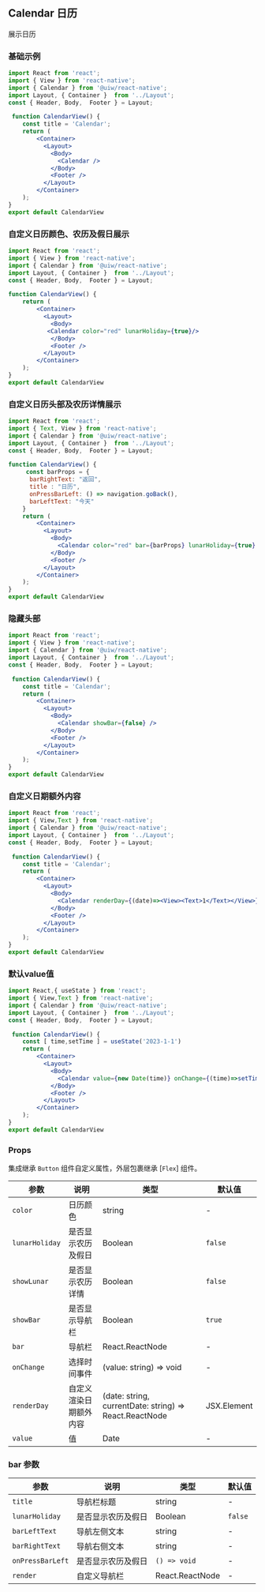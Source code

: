 Calendar 日历 
---

展示日历

### 基础示例

```jsx  mdx:preview
import React from 'react';
import { View } from 'react-native';
import { Calendar } from '@uiw/react-native';
import Layout, { Container }  from '../Layout';
const { Header, Body,  Footer } = Layout;

 function CalendarView() {
    const title = 'Calendar';
    return (
        <Container>
          <Layout>
            <Body>
              <Calendar />
            </Body>
            <Footer />
          </Layout>
        </Container>
    );
}
export default CalendarView
```

### 自定义日历颜色、农历及假日展示

```jsx  mdx:preview
import React from 'react';
import { View } from 'react-native';
import { Calendar } from '@uiw/react-native';
import Layout, { Container }  from '../Layout';
const { Header, Body,  Footer } = Layout;

function CalendarView() {
    return (
        <Container>
          <Layout>
            <Body>
           <Calendar color="red" lunarHoliday={true}/>
            </Body>
            <Footer />
          </Layout>
        </Container>
    );
}
export default CalendarView

```

### 自定义日历头部及农历详情展示

```jsx  mdx:preview
import React from 'react';
import { Text, View } from 'react-native';
import { Calendar } from '@uiw/react-native';
import Layout, { Container }  from '../Layout';
const { Header, Body,  Footer } = Layout;

function CalendarView() {
     const barProps = {
      barRightText: "返回",
      title : "日历",
      onPressBarLeft: () => navigation.goBack(), 
      barLeftText: "今天" 
    }
    return (
        <Container>
          <Layout>
            <Body>
              <Calendar color="red" bar={barProps} lunarHoliday={true} showLunar={true}/>
            </Body>
            <Footer />
          </Layout>
        </Container>
    );
}
export default CalendarView
```

### 隐藏头部

```jsx  mdx:preview
import React from 'react';
import { View } from 'react-native';
import { Calendar } from '@uiw/react-native';
import Layout, { Container }  from '../Layout';
const { Header, Body,  Footer } = Layout;

 function CalendarView() {
    const title = 'Calendar';
    return (
        <Container>
          <Layout>
            <Body>
              <Calendar showBar={false} />
            </Body>
            <Footer />
          </Layout>
        </Container>
    );
}
export default CalendarView
```

### 自定义日期额外内容

```jsx  mdx:preview
import React from 'react';
import { View,Text } from 'react-native';
import { Calendar } from '@uiw/react-native';
import Layout, { Container }  from '../Layout';
const { Header, Body,  Footer } = Layout;

 function CalendarView() {
    const title = 'Calendar';
    return (
        <Container>
          <Layout>
            <Body>
              <Calendar renderDay={(date)=><View><Text>1</Text></View>} />
            </Body>
            <Footer />
          </Layout>
        </Container>
    );
}
export default CalendarView
```

### 默认value值

```jsx  mdx:preview
import React,{ useState } from 'react';
import { View,Text } from 'react-native';
import { Calendar } from '@uiw/react-native';
import Layout, { Container }  from '../Layout';
const { Header, Body,  Footer } = Layout;

 function CalendarView() {
    const [ time,setTime ] = useState('2023-1-1')
    return (
        <Container>
          <Layout>
            <Body>
              <Calendar value={new Date(time)} onChange={(time)=>setTime(time)} />
            </Body>
            <Footer />
          </Layout>
        </Container>
    );
}
export default CalendarView
```

### Props

集成继承 `Button` 组件自定义属性，外层包裹继承 [`Flex`] 组件。

| 参数 | 说明 | 类型 | 默认值 |
|------|------|-----|------|
| `color` | 日历颜色 | string | - |
| `lunarHoliday` | 是否显示农历及假日 | Boolean | `false` |
| `showLunar` | 是否显示农历详情 | Boolean | `false` |
| `showBar` | 是否显示导航栏 | Boolean | `true` |
| `bar` | 导航栏 | React.ReactNode | - |
| `onChange` | 选择时间事件 |  (value: string) => void | - |
| `renderDay` | 自定义渲染日期额外内容 | (date: string, currentDate: string) => React.ReactNode | JSX.Element | - |
| `value` | 值 |  Date | - |


### bar 参数
| 参数 | 说明 | 类型 | 默认值 |
|------|------|-----|------|
| `title` | 导航栏标题 | string | - |
| `lunarHoliday` | 是否显示农历及假日 | Boolean | `false` |
| `barLeftText` | 导航左侧文本 | string | - |
| `barRightText` | 导航右侧文本 | string | - |
| `onPressBarLeft` | 是否显示农历及假日 | `() => void` | - |
| `render` | 自定义导航栏 | React.ReactNode | - |